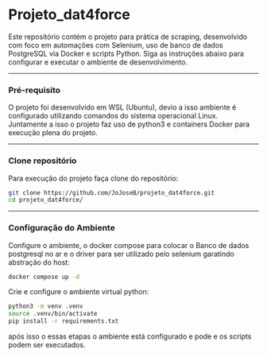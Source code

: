 # Projeto_dat4force

Este repositório contém o projeto para prática de scraping, desenvolvido com foco em automações com Selenium, uso de banco de dados PostgreSQL via Docker e scripts Python. Siga as instruções abaixo para configurar e executar o ambiente de desenvolvimento.

---
### Pré-requisito
O projeto foi desenvolvido em WSL (Ubuntu), devio a isso ambiente é configurado utilizando comandos do sistema operacional Linux. Juntamente a isso o projeto faz uso de python3 e containers Docker para execução plena do projeto.

---
### Clone repositório
Para execução do projeto faça clone do repositório:
```bash
git clone https://github.com/JoJoseB/projeto_dat4force.git
cd projeto_dat4force/
```

---
### Configuração do Ambiente
Configure o ambiente, o docker compose para colocar o Banco de dados postgresql no ar e o driver para ser utilizado pelo selenium garatindo abstração do host:

```bash
docker compose up -d 
```
Crie e configure o ambiente virtual python:
```bash
python3 -m venv .venv
source .venv/bin/activate
pip install -r requirements.txt
```
após isso o essas etapas o ambiente está configurado e pode e os scripts podem ser executados.
